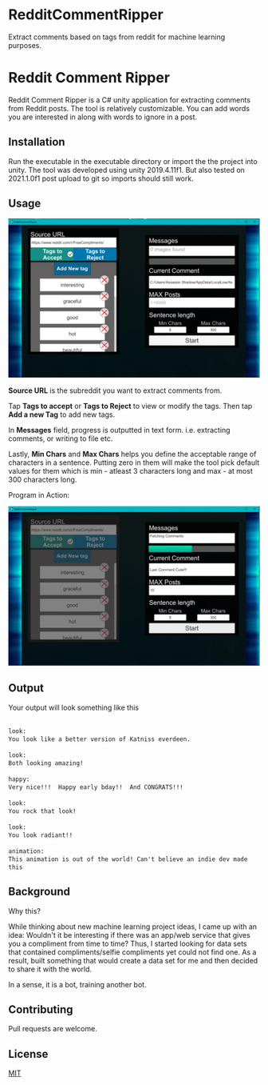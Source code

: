# RedditCommentRipper
Extract comments based on tags from reddit for machine learning purposes.

# Reddit Comment Ripper

Reddit Comment Ripper is a C# unity application for extracting comments from Reddit posts. The tool is relatively customizable. You can add words you are interested in along with words to ignore in a post.

## Installation

Run the executable in the executable directory or import the the project into unity. The tool was developed using unity 2019.4.11f1. But also tested on 2021.1.0f1 post upload to git so imports should still work.

## Usage

<img src="https://raw.githubusercontent.com/assassinshadow0/RedditCommentRipper/master/Capture.jpg">

<b>Source URL</b>  is the subreddit you want to extract comments from.

Tap <b>Tags to accept</b> or <b>Tags to Reject</b> to view or modify the tags. Then tap <b>Add a new Tag</b> to add new tags. 

In <b>Messages</b> field, progress is outputted in text form. i.e. extracting comments, or writing to file etc.

Lastly, <b>Min Chars</b> and <b>Max Chars</b> helps you define the acceptable range of characters in a sentence. Putting zero in them will make the tool pick default values for them which is min - atleast 3 characters long and max - at most 300 characters long.

Program in Action:

<img src="https://raw.githubusercontent.com/assassinshadow0/RedditCommentRipper/master/cap2.jpg">

## Output
Your output will look something like this
```output

look: 
You look like a better version of Katniss everdeen. 

look: 
Both looking amazing! 

happy: 
Very nice!!!  Happy early bday!!  And CONGRATS!!! 

look: 
You rock that look! 

look: 
You look radiant!! 

animation: 
This animation is out of the world! Can't believe an indie dev made this 

```

## Background
Why this?

While thinking about new machine learning project ideas, I came up with an idea: Wouldn't it be interesting if there was an app/web service that gives you a compliment from time to time? Thus, I started looking for data sets that contained compliments/selfie compliments yet could not find one. As a result, built something that would create a data set for me and then decided to share it with the world. 

In a sense, it is a bot, training another bot.
## Contributing
Pull requests are welcome.

## License
[MIT](https://choosealicense.com/licenses/mit/)
